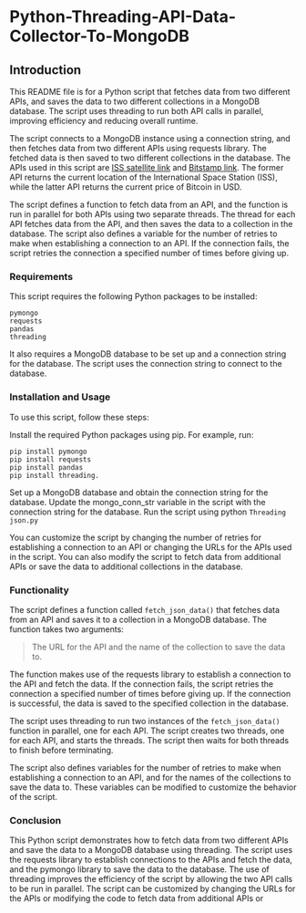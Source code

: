 # Python-Threading-API-Data-Collector-To-MongoDB

## **Introduction**

This README file is for a Python script that fetches data from two different APIs, and saves the data to two different collections in a MongoDB database. The script uses threading to run both API calls in parallel, improving efficiency and reducing overall runtime.

The script connects to a MongoDB instance using a connection string, and then fetches data from two different APIs using requests library. The fetched data is then saved to two different collections in the database. The APIs used in this script are [ISS satellite link](http://api.open-notify.org/iss-now.json) and [Bitstamp link](https://www.bitstamp.net/api/v2/ticker/btcusd/). The former API returns the current location of the International Space Station (ISS), while the latter API returns the current price of Bitcoin in USD.

The script defines a function to fetch data from an API, and the function is run in parallel for both APIs using two separate threads. The thread for each API fetches data from the API, and then saves the data to a collection in the database. The script also defines a variable for the number of retries to make when establishing a connection to an API. If the connection fails, the script retries the connection a specified number of times before giving up.

### **Requirements**

This script requires the following Python packages to be installed:
```
pymongo
requests
pandas
threading
```

It also requires a MongoDB database to be set up and a connection string for the database. The script uses the connection string to connect to the database.

### **Installation and Usage**

To use this script, follow these steps:

Install the required Python packages using pip. For example, run:
```
pip install pymongo 
pip install requests 
pip install pandas
pip install threading.
```
Set up a MongoDB database and obtain the connection string for the database.
Update the mongo_conn_str variable in the script with the connection string for the database.
Run the script using python `Threading json.py`

You can customize the script by changing the number of retries for establishing a connection to an API or changing the URLs for the APIs used in the script. You can also modify the script to fetch data from additional APIs or save the data to additional collections in the database.

### **Functionality**
The script defines a function called `fetch_json_data()` that fetches data from an API and saves it to a collection in a MongoDB database. The function takes two arguments: 
> The URL for the API and the name of the collection to save the data to.

The function makes use of the requests library to establish a connection to the API and fetch the data. If the connection fails, the script retries the connection a specified number of times before giving up. If the connection is successful, the data is saved to the specified collection in the database.

The script uses threading to run two instances of the `fetch_json_data()` function in parallel, one for each API. The script creates two threads, one for each API, and starts the threads. The script then waits for both threads to finish before terminating.

The script also defines variables for the number of retries to make when establishing a connection to an API, and for the names of the collections to save the data to. These variables can be modified to customize the behavior of the script.

### **Conclusion**
This Python script demonstrates how to fetch data from two different APIs and save the data to a MongoDB database using threading. The script uses the requests library to establish connections to the APIs and fetch the data, and the pymongo library to save the data to the database. The use of threading improves the efficiency of the script by allowing the two API calls to be run in parallel. The script can be customized by changing the URLs for the APIs or modifying the code to fetch data from additional APIs or
